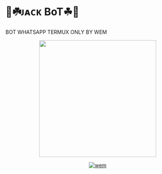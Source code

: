 # 🤖☘️ᴊᴀᴄᴋ BoT☘🤖
BOT WHATSAPP TERMUX ONLY BY WEM
<p align="center">
<img src = "https://avatars.githubusercontent.com/u/74690366?s=400&u=8b0bd80d74c7b7376382ed5b07a61527c9f5ae8f&v=4" width="320">
</p>
<p align="center">
<a href="#"><img title="wem" src="https://img.shields.io/badge/🤖☘️ᴊᴀᴄᴋ BoT☘🤖-blue?colorA=%23ff0000&colorB=%23017e40&style=for-the-badge"></a>
</p>
